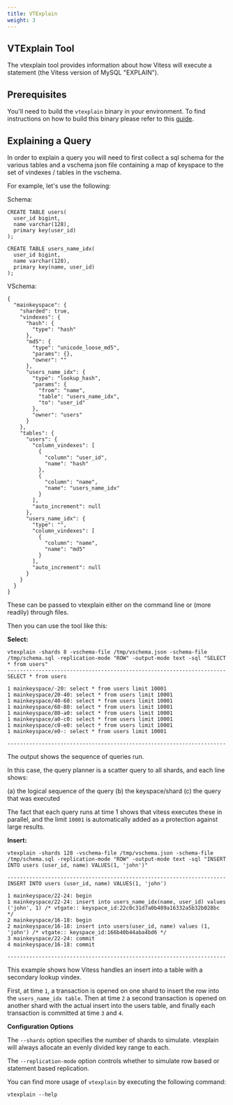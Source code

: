 ```yaml
---
title: VTExplain
weight: 3
---
```


## VTExplain Tool

The vtexplain tool provides information about how Vitess will execute a statement (the Vitess version of MySQL "EXPLAIN").

## Prerequisites

You'll need to build the `vtexplain` binary in your environment. To find instructions on how to build this binary please refer to this [guide](../../tutorials/local).

## Explaining a Query

In order to explain a query you will need to first collect a sql schema for the various tables and a vschema json file containing a map of keyspace to the set of vindexes / tables in the vschema.

For example, let's use the following:

Schema:

```
CREATE TABLE users(
  user_id bigint,
  name varchar(128),
  primary key(user_id)
);

CREATE TABLE users_name_idx(
  user_id bigint,
  name varchar(128),
  primary key(name, user_id)
);
```

VSchema:

```
{
  "mainkeyspace": {
    "sharded": true,
    "vindexes": {
      "hash": {
        "type": "hash"
      },
      "md5": {
        "type": "unicode_loose_md5",
        "params": {},
        "owner": ""
      },
      "users_name_idx": {
        "type": "lookup_hash",
        "params": {
          "from": "name",
          "table": "users_name_idx",
          "to": "user_id"
        },
        "owner": "users"
      }
    },
    "tables": {
      "users": {
        "column_vindexes": [
          {
            "column": "user_id",
            "name": "hash"
          },
          {
            "column": "name",
            "name": "users_name_idx"
          }
        ],
        "auto_increment": null
      },
      "users_name_idx": {
        "type": "",
        "column_vindexes": [
          {
            "column": "name",
            "name": "md5"
          }
        ],
        "auto_increment": null
      }
    }
  }
}
```

These can be passed to vtexplain either on the command line or (more readily) through files.

Then you can use the tool like this:

**Select:**

```
vtexplain -shards 8 -vschema-file /tmp/vschema.json -schema-file /tmp/schema.sql -replication-mode "ROW" -output-mode text -sql "SELECT * from users"
----------------------------------------------------------------------
SELECT * from users

1 mainkeyspace/-20: select * from users limit 10001
1 mainkeyspace/20-40: select * from users limit 10001
1 mainkeyspace/40-60: select * from users limit 10001
1 mainkeyspace/60-80: select * from users limit 10001
1 mainkeyspace/80-a0: select * from users limit 10001
1 mainkeyspace/a0-c0: select * from users limit 10001
1 mainkeyspace/c0-e0: select * from users limit 10001
1 mainkeyspace/e0-: select * from users limit 10001

----------------------------------------------------------------------
```

The output shows the sequence of queries run.

In this case, the query planner is a scatter query to all shards, and each line shows:

(a) the logical sequence of the query (b) the keyspace/shard (c) the query that was executed

The fact that each query runs at time 1 shows that vitess executes these in parallel, and the limit `10001` is automatically added as a protection against large results.

**Insert:**

```
vtexplain -shards 128 -vschema-file /tmp/vschema.json -schema-file /tmp/schema.sql -replication-mode "ROW" -output-mode text -sql "INSERT INTO users (user_id, name) VALUES(1, 'john')"

----------------------------------------------------------------------
INSERT INTO users (user_id, name) VALUES(1, 'john')

1 mainkeyspace/22-24: begin
1 mainkeyspace/22-24: insert into users_name_idx(name, user_id) values ('john', 1) /* vtgate:: keyspace_id:22c0c31d7a0b489a16332a5b32b028bc */
2 mainkeyspace/16-18: begin
2 mainkeyspace/16-18: insert into users(user_id, name) values (1, 'john') /* vtgate:: keyspace_id:166b40b44aba4bd6 */
3 mainkeyspace/22-24: commit
4 mainkeyspace/16-18: commit

----------------------------------------------------------------------
```

This example shows how Vitess handles an insert into a table with a secondary lookup vindex.

First, at time `1`, a transaction is opened on one shard to insert the row into the `users_name_idx table`. Then at time `2` a second transaction is opened on another shard with the actual insert into the users table, and finally each transaction is committed at time `3` and `4`.

**Configuration Options**

The `--shards` option specifies the number of shards to simulate. vtexplain will always allocate an evenly divided key range to each.

The `--replication-mode` option controls whether to simulate row based or statement based replication.

You can find more usage of `vtexplain` by executing the following command:

```
vtexplain --help
```

